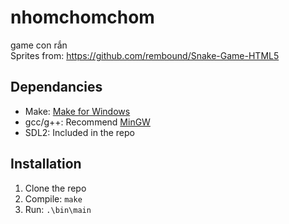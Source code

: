 # nhomchomchom

game con rắn  
Sprites from: https://github.com/rembound/Snake-Game-HTML5

## Dependancies

* Make: [Make for Windows](http://gnuwin32.sourceforge.net/packages/make.htm)
* gcc/g++: Recommend [MinGW](https://www.mingw-w64.org/)
* SDL2: Included in the repo

## Installation

1. Clone the repo
2. Compile: `make`
3. Run: `.\bin\main`